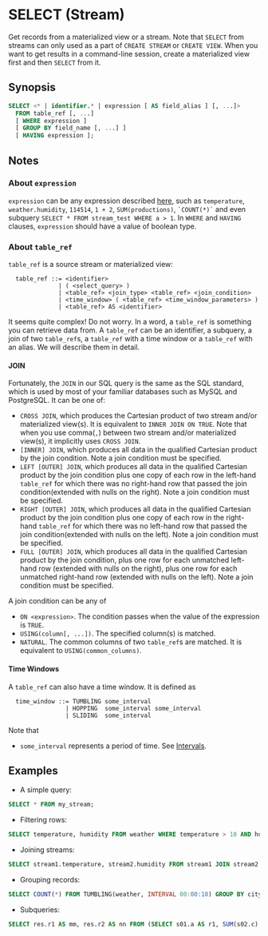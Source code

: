 SELECT (Stream)
===============

Get records from a materialized view or a stream. Note that `SELECT` from streams can only used as a part of `CREATE STREAM` or `CREATE VIEW`. When you want to get results in a command-line session, create a materialized view first and then `SELECT` from it.

## Synopsis

```sql
SELECT <* | identifier.* | expression [ AS field_alias ] [, ...]>
  FROM table_ref [, ...]
  [ WHERE expression ]
  [ GROUP BY field_name [, ...] ]
  [ HAVING expression ];
```

## Notes

### About `expression`
`expression` can be any expression described [here](../sql-overview.md#Expressions), such as `temperature`, `weather.humidity`, `114514`, `1 + 2`, `SUM(productions)`, `` `COUNT(*)` `` and even subquery `SELECT * FROM stream_test WHERE a > 1`. In `WHERE` and `HAVING` clauses, `expression` should have a value of boolean type.

### About `table_ref`

`table_ref` is a source stream or materialized view:
```
  table_ref ::= <identifier>
              | ( <select_query> )
              | <table_ref> <join_type> <table_ref> <join_condition>
              | <time_window> ( <table_ref> <time_window_parameters> )
              | <table_ref> AS <identifier>
```

It seems quite complex! Do not worry. In a word, a `table_ref` is something you can retrieve data from. A `table_ref` can be an identifier, a subquery, a join of two `table_ref`s, a `table_ref` with a time window or a `table_ref` with an alias. We will describe them in detail.

#### JOIN

Fortunately, the `JOIN` in our SQL query is the same as the SQL standard, which is used by most of your familiar databases such as MySQL and PostgreSQL. It can be one of:

- `CROSS JOIN`, which produces the Cartesian product of two stream and/or materialized view(s). It is equivalent to `INNER JOIN ON TRUE`. Note that when you use comma(`,`) between two stream and/or materialized view(s), it implicitly uses `CROSS JOIN`.
- `[INNER] JOIN`, which produces all data in the qualified Cartesian product by the join condition. Note a join condition must be specified.
- `LEFT [OUTER] JOIN`, which produces all data in the qualified Cartesian product by the join condition plus one copy of each row in the left-hand `table_ref` for which there was no right-hand row that passed the join condition(extended with nulls on the right). Note a join condition must be specified.
- `RIGHT [OUTER] JOIN`, which produces all data in the qualified Cartesian product by the join condition plus one copy of each row in the right-hand `table_ref` for which there was no left-hand row that passed the join condition(extended with nulls on the left). Note a join condition must be specified.
- `FULL [OUTER] JOIN`, which produces all data in the qualified Cartesian product by the join condition, plus one row for each unmatched left-hand row (extended with nulls on the right), plus one row for each unmatched right-hand row (extended with nulls on the left). Note a join condition must be specified.

A join condition can be any of
- `ON <expression>`. The condition passes when the value of the expression is `TRUE`.
- `USING(column[, ...])`. The specified column(s) is matched.
- `NATURAL`. The common columns of two `table_ref`s are matched. It is equivalent to `USING(common_columns)`.

#### Time Windows

A `table_ref` can also have a time window. It is defined as
```
  time_window ::= TUMBLING some_interval
                | HOPPING  some_interval some_interval
                | SLIDING  some_interval
```

Note that
- `some_interval` represents a period of time. See [Intervals](../sql-overview.md#intervals).

## Examples

- A simple query:
```sql
SELECT * FROM my_stream;
```

- Filtering rows:
```sql
SELECT temperature, humidity FROM weather WHERE temperature > 10 AND humidity < 75;
```

- Joining streams:
```sql
SELECT stream1.temperature, stream2.humidity FROM stream1 JOIN stream2 USING(humidity);
```

- Grouping records:
```sql
SELECT COUNT(*) FROM TUMBLING(weather, INTERVAL 00:00:10) GROUP BY cityId;
```

- Subqueries:
```sql
SELECT res.r1 AS mm, res.r2 AS nn FROM (SELECT s01.a AS r1, SUM(s02.c) AS r2 FROM s01 JOIN s02 ON TRUE GROUP BY s02.a) AS res;
```

